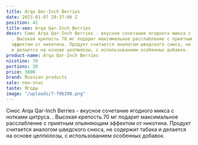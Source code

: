 ```yaml
---
title: Arqa Qar-Inch Berries
date: 2023-01-07 20:37:00 Z
position: 42
title-seo: Arqa Qar-Inch Berries
descr: Снюс Arqa Qar-Inch Berries - вкусное сочетание ягодного микса с нотками цитруса.
  . Высокая крепость 70 мг подарит максимальное расслабление с приятным опьяняющим
  эффектом от никотина. Продукт считается аналогом шведского снюса, не содержит табака
  и делается на основе целлюлозы, с использованием особенных добавок.
product-name: Arqa Qar-Inch Berries
nicotine: 70
portions: 20
price: 3000
brand: Russian products
sale: new-snus
taste: Ягоды
image: "/uploads/7-f96398.png"
---
```


Снюс Arqa Qar-Inch Berries - вкусное сочетание ягодного микса с нотками цитруса. . Высокая крепость 70 мг подарит максимальное расслабление с приятным опьяняющим эффектом от никотина. Продукт считается аналогом шведского снюса, не содержит табака и делается на основе целлюлозы, с использованием особенных добавок.